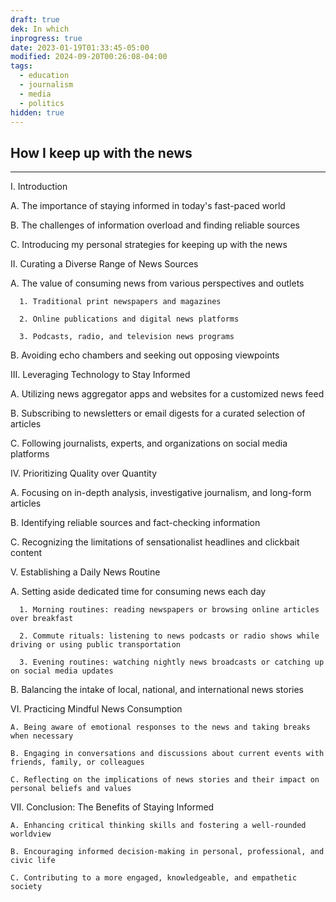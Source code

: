 ```yaml
---
draft: true
dek: In which
inprogress: true
date: 2023-01-19T01:33:45-05:00
modified: 2024-09-20T00:26:08-04:00
tags:
  - education
  - journalism
  - media
  - politics
hidden: true
---
```

## How I keep up with the news


---

I. Introduction

   A. The importance of staying informed in today's fast-paced world

   B. The challenges of information overload and finding reliable sources

   C. Introducing my personal strategies for keeping up with the news

II. Curating a Diverse Range of News Sources

   A. The value of consuming news from various perspectives and outlets

      1. Traditional print newspapers and magazines

      2. Online publications and digital news platforms

      3. Podcasts, radio, and television news programs

   B. Avoiding echo chambers and seeking out opposing viewpoints

III. Leveraging Technology to Stay Informed

   A. Utilizing news aggregator apps and websites for a customized news feed

   B. Subscribing to newsletters or email digests for a curated selection of articles

   C. Following journalists, experts, and organizations on social media platforms

IV. Prioritizing Quality over Quantity

   A. Focusing on in-depth analysis, investigative journalism, and long-form articles

   B. Identifying reliable sources and fact-checking information

   C. Recognizing the limitations of sensationalist headlines and clickbait content

V. Establishing a Daily News Routine

   A. Setting aside dedicated time for consuming news each day

      1. Morning routines: reading newspapers or browsing online articles over breakfast

      2. Commute rituals: listening to news podcasts or radio shows while driving or using public transportation

      3. Evening routines: watching nightly news broadcasts or catching up on social media updates

   B. Balancing the intake of local, national, and international news stories

VI. Practicing Mindful News Consumption

    A. Being aware of emotional responses to the news and taking breaks when necessary

    B. Engaging in conversations and discussions about current events with friends, family, or colleagues

    C. Reflecting on the implications of news stories and their impact on personal beliefs and values

VII. Conclusion: The Benefits of Staying Informed

    A. Enhancing critical thinking skills and fostering a well-rounded worldview

    B. Encouraging informed decision-making in personal, professional, and civic life

    C. Contributing to a more engaged, knowledgeable, and empathetic society
